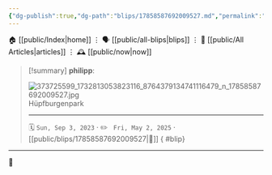 ```yaml
---
{"dg-publish":true,"dg-path":"blips/17858587692009527.md","permalink":"/blips/17858587692009527/","title":"philipp on instagram @ 2023-09-03"}
---
```



<div class="transclusion internal-embed is-loaded"><div class="markdown-embed">




🏠 [[public/Index\|home]]  ⋮ 🗣️ [[public/all-blips\|blips]] ⋮  📝 [[public/All Articles\|articles]]  ⋮ 🕰️ [[public/now\|now]]


</div></div>


> [!summary] **philipp**:
>
> ![373725599_1732813053823116_8764379134741116479_n_17858587692009527.jpg](/img/user/attachments/373725599_1732813053823116_8764379134741116479_n_17858587692009527.jpg)
> Hüpfburgenpark
> - - -
>
> 🗓️ <code>Sun, Sep 3, 2023</code>  · ✏️ <code> Fri, May 2, 2025</code>  · [[public/blips/17858587692009527\|🔗]]
{ #blip}


- - -

 👾
